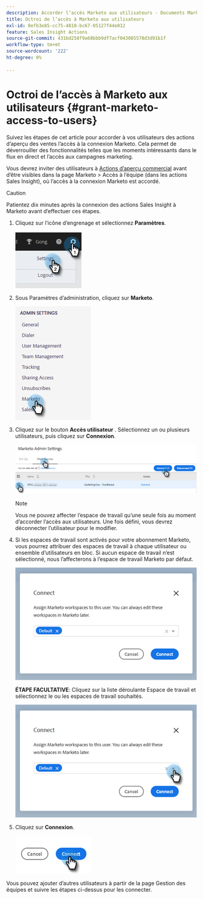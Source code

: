 ```yaml
---
description: Accorder l’accès Marketo aux utilisateurs - Documents Marketo - Documentation du produit
title: Octroi de l’accès à Marketo aux utilisateurs
exl-id: 0efb3e85-cc75-4810-bc67-05127f44e012
feature: Sales Insight Actions
source-git-commit: 431bd258f9a68bbb9df7acf043085578d3d91b1f
workflow-type: tm+mt
source-wordcount: '222'
ht-degree: 0%

---
```


# Octroi de l’accès à Marketo aux utilisateurs {#grant-marketo-access-to-users}

Suivez les étapes de cet article pour accorder à vos utilisateurs des actions d’aperçu des ventes l’accès à la connexion Marketo. Cela permet de déverrouiller des fonctionnalités telles que les moments intéressants dans le flux en direct et l’accès aux campagnes marketing.

Vous devrez inviter des utilisateurs à [Actions d’aperçu commercial](/help/marketo/product-docs/marketo-sales-insight/actions/admin/invite-users-and-admins.md#invite-users) avant d’être visibles dans la page Marketo > Accès à l’équipe (dans les actions Sales Insight), où l’accès à la connexion Marketo est accordé.

>[!CAUTION]
>
>Patientez dix minutes après la connexion des actions Sales Insight à Marketo avant d’effectuer ces étapes.

1. Cliquez sur l’icône d’engrenage et sélectionnez **Paramètres**.

   ![](assets/grant-marketo-access-to-users-1.png)

1. Sous Paramètres d’administration, cliquez sur **Marketo**.

   ![](assets/grant-marketo-access-to-users-2.png)

1. Cliquez sur le bouton **Accès utilisateur** . Sélectionnez un ou plusieurs utilisateurs, puis cliquez sur **Connexion**.

   ![](assets/grant-marketo-access-to-users-3.png)

   >[!NOTE]
   >
   >Vous ne pouvez affecter l’espace de travail qu’une seule fois au moment d’accorder l’accès aux utilisateurs. Une fois défini, vous devrez déconnecter l’utilisateur pour le modifier.

1. Si les espaces de travail sont activés pour votre abonnement Marketo, vous pourrez attribuer des espaces de travail à chaque utilisateur ou ensemble d’utilisateurs en bloc. Si aucun espace de travail n’est sélectionné, nous l’affecterons à l’espace de travail Marketo par défaut.

   ![](assets/grant-marketo-access-to-users-4.png)

   **ÉTAPE FACULTATIVE**: Cliquez sur la liste déroulante Espace de travail et sélectionnez le ou les espaces de travail souhaités.

   ![](assets/grant-marketo-access-to-users-5.png)

1. Cliquez sur **Connexion**.

   ![](assets/grant-marketo-access-to-users-6.png)

Vous pouvez ajouter d’autres utilisateurs à partir de la page Gestion des équipes et suivre les étapes ci-dessus pour les connecter.
